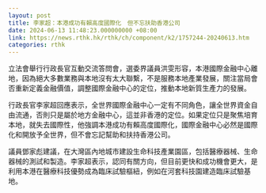 ```yaml
---
layout: post
title: 李家超：本港成功有賴高度國際化　但不忘扶助香港公司
date: 2024-06-13 11:48:23.000000000 +08:00
link: https://news.rthk.hk/rthk/ch/component/k2/1757244-20240613.htm
categories: rthk
---
```


立法會舉行行政長官互動交流答問會，選委界議員洪雯形容，本港國際金融中心離地，因為絕大多數業務與本地沒有太大聯繫，不是服務本地產業發展，關注當局會否重新定義金融價值，調整國際金融中心的定位，推動本地新質生產力的發展。

行政長官李家超回應表示，全世界國際金融中心一定有不同角色，讓全世界資金自由流通，否則只是屬於地方金融中心，這並非香港的定位。如果定位只是聚焦培育本地，就失去國際性，他強調本港成功有賴高度國際化，國際金融中心必然是國際化和開放予全世界，但不會忘記幫助和扶持香港公司。

議員鄧家彪建議，在大灣區內地城市建設生命科技產業園區，包括醫療器械、生命器械的測試和製造。李家超表示，認同有關方向，但目前更快和成功機會更大，是利用本港在醫療科技優勢成為臨床試驗樞紐，例如在河套科技園建造臨床試驗基地。
